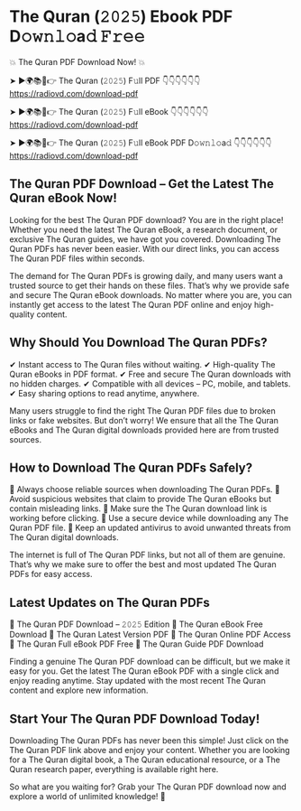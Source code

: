 # The Quran (𝟸𝟶𝟸𝟻) Ebook PDF D𝚘𝚠𝚗𝚕𝚘a𝚍 𝙵𝚛𝚎𝚎

💥 The Quran PDF Download Now! 💥

➤ ►🌍📚📱👉 The Quran (𝟸𝟶𝟸𝟻) F𝚞ll PDF 👇👇👇👇👇👇
https://radiovd.com/download-pdf

➤ ►🌍📚📱👉 The Quran (𝟸𝟶𝟸𝟻) F𝚞ll eBook 👇👇👇👇👇👇
https://radiovd.com/download-pdf

➤ ►🌍📚📱👉 The Quran (𝟸𝟶𝟸𝟻) F𝚞ll eBook PDF D𝚘𝚠𝚗𝚕𝚘a𝚍 👇👇👇👇👇👇
https://radiovd.com/download-pdf

## The Quran PDF Download – Get the Latest The Quran eBook Now!

Looking for the best The Quran PDF download? You are in the right place! Whether you need the latest The Quran eBook, a research document, or exclusive The Quran guides, we have got you covered. Downloading The Quran PDFs has never been easier. With our direct links, you can access The Quran PDF files within seconds.

The demand for The Quran PDFs is growing daily, and many users want a trusted source to get their hands on these files. That’s why we provide safe and secure The Quran eBook downloads. No matter where you are, you can instantly get access to the latest The Quran PDF online and enjoy high-quality content.

## Why Should You Download The Quran PDFs?

✔ Instant access to The Quran files without waiting.
✔ High-quality The Quran eBooks in PDF format.
✔ Free and secure The Quran downloads with no hidden charges.
✔ Compatible with all devices – PC, mobile, and tablets.
✔ Easy sharing options to read anytime, anywhere.

Many users struggle to find the right The Quran PDF files due to broken links or fake websites. But don’t worry! We ensure that all the The Quran eBooks and The Quran digital downloads provided here are from trusted sources.

## How to Download The Quran PDFs Safely?

📌 Always choose reliable sources when downloading The Quran PDFs.
📌 Avoid suspicious websites that claim to provide The Quran eBooks but contain misleading links.
📌 Make sure the The Quran download link is working before clicking.
📌 Use a secure device while downloading any The Quran PDF file.
📌 Keep an updated antivirus to avoid unwanted threats from The Quran digital downloads.

The internet is full of The Quran PDF links, but not all of them are genuine. That’s why we make sure to offer the best and most updated The Quran PDFs for easy access.

## Latest Updates on The Quran PDFs

🔹 The Quran PDF Download – 𝟸𝟶𝟸𝟻 Edition
🔹 The Quran eBook Free Download
🔹 The Quran Latest Version PDF
🔹 The Quran Online PDF Access
🔹 The Quran Full eBook PDF Free
🔹 The Quran Guide PDF Download

Finding a genuine The Quran PDF download can be difficult, but we make it easy for you. Get the latest The Quran eBook PDF with a single click and enjoy reading anytime. Stay updated with the most recent The Quran content and explore new information.

## Start Your The Quran PDF Download Today!

Downloading The Quran PDFs has never been this simple! Just click on the The Quran PDF link above and enjoy your content. Whether you are looking for a The Quran digital book, a The Quran educational resource, or a The Quran research paper, everything is available right here.

So what are you waiting for? Grab your The Quran PDF download now and explore a world of unlimited knowledge! 🚀